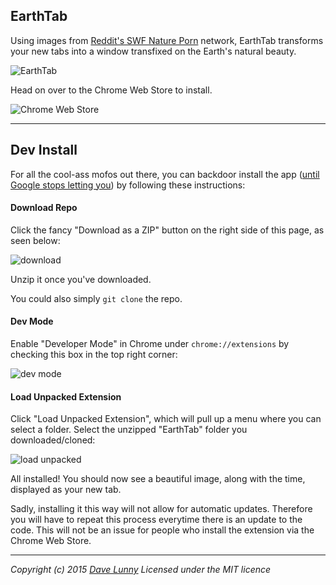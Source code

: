 EarthTab
---

Using images from [Reddit's SWF Nature Porn]((http://www.reddit.com/r/sfwpornnetwork/wiki/network#wiki_nature)) network, EarthTab transforms your new tabs into a window transfixed on the Earth's natural beauty.

![EarthTab](http://i.imgur.com/oU21fPt.jpg)

Head on over to the Chrome Web Store to install.

![Chrome Web Store](https://developer.chrome.com/webstore/images/ChromeWebStore_Badge_v2_206x58.png)

---

## Dev Install

For all the cool-ass mofos out there, you can backdoor install the app ([until Google stops letting you](http://thenextweb.com/apps/2015/05/13/chrome-will-soon-force-developer-channel-users-to-install-extensions-from-its-web-store-even-on-mac/)) by following these instructions:

#### Download Repo

Click the fancy "Download as a ZIP" button on the right side of this page, as seen below:

![download](http://i.imgur.com/3jhYmML.png)

Unzip it once you've downloaded.

You could also simply `git clone` the repo.

#### Dev Mode

Enable "Developer Mode" in Chrome under `chrome://extensions` by checking this box in the top right corner:

![dev mode](http://i.imgur.com/Qzke29r.png)

#### Load Unpacked Extension

Click "Load Unpacked Extension", which will pull up a menu where you can select a folder. Select the unzipped "EarthTab" folder you downloaded/cloned:

![load unpacked](http://i.imgur.com/mYq6FC8.png)

All installed! You should now see a beautiful image, along with the time, displayed as your new tab.

Sadly, installing it this way will not allow for automatic updates. Therefore you will have to repeat this process everytime there is an update to the code. This will not be an issue for people who install the extension via the Chrome Web Store.

---

*Copyright (c) 2015 [Dave Lunny](http://himynameisdave.com) Licensed under the MIT licence*
